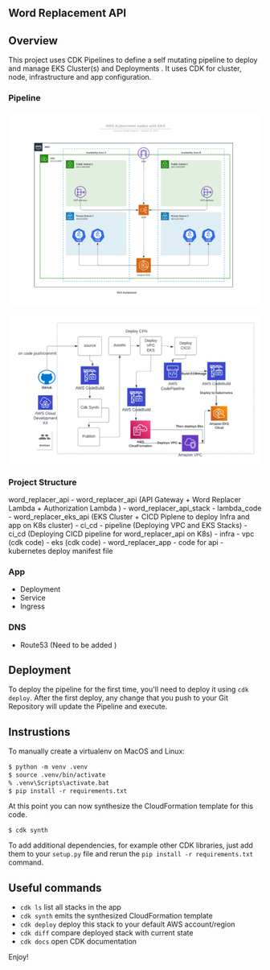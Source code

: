 
## Word Replacement API

## Overview

This project uses CDK Pipelines to define a self mutating pipeline to deploy and manage EKS Cluster(s) and Deployments . It uses CDK for cluster, node, infrastructure and app configuration.
 
### Pipeline
 
![EKS Architecture](eks_arch.png "EKS Architecture")

![EKS CDK Infra Provisioning  Pipeline](cdk_pipeline.png "EKS CDK Infra Provisioning  Pipeline")
 

### Project Structure
word_replacer_api
    - word_replacer_api (API Gateway + Word Replacer Lambda + Authorization Lambda )
        - word_replacer_api_stack
        - lambda_code
    - word_replacer_eks_api (EKS Cluster + CICD Piplene to deploy Infra and app on K8s cluster)
        - ci_cd
            - pipeline (Deploying VPC and EKS Stacks)
            - ci_cd (Deploying CICD pipeline for word_replacer_api on K8s)
        - infra 
            - vpc (cdk code)
            - eks (cdk code)
        - word_replacer_app
            - code for api 
            - kubernetes deploy manifest file


### App

- Deployment
- Service
- Ingress

### DNS

- Route53 (Need to be added )

## Deployment

To deploy the pipeline for the first time, you'll need to  deploy it using `cdk deploy`. After the first deploy, any change that you push to your Git Repository will update the Pipeline and execute.
 

## Instrustions
To manually create a virtualenv on MacOS and Linux:

```
$ python -m venv .venv 
$ source .venv/bin/activate
% .venv\Scripts\activate.bat
$ pip install -r requirements.txt
```
At this point you can now synthesize the CloudFormation template for this code.

```
$ cdk synth
```

To add additional dependencies, for example other CDK libraries, just add
them to your `setup.py` file and rerun the `pip install -r requirements.txt`
command.

## Useful commands

 * `cdk ls`          list all stacks in the app
 * `cdk synth`       emits the synthesized CloudFormation template
 * `cdk deploy`      deploy this stack to your default AWS account/region
 * `cdk diff`        compare deployed stack with current state
 * `cdk docs`        open CDK documentation

Enjoy!
